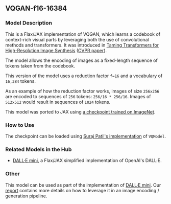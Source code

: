 ## VQGAN-f16-16384

### Model Description

This is a Flax/JAX implementation of VQGAN, which learns a codebook of context-rich visual parts by leveraging both the use of convolutional methods and transformers. It was introduced in [Taming Transformers for High-Resolution Image Synthesis](https://compvis.github.io/taming-transformers/) ([CVPR paper](https://openaccess.thecvf.com/content/CVPR2021/html/Esser_Taming_Transformers_for_High-Resolution_Image_Synthesis_CVPR_2021_paper.html)).

The model allows the encoding of images as a fixed-length sequence of tokens taken from the codebook.

This version of the model uses a reduction factor `f=16` and a vocabulary of `16,384` tokens.

As an example of how the reduction factor works, images of size `256x256` are encoded to sequences of `256` tokens: `256/16 * 256/16`. Images of `512x512` would result in sequences of `1024` tokens.

This model was ported to JAX using [a checkpoint trained on ImageNet](https://heibox.uni-heidelberg.de/d/a7530b09fed84f80a887/).

### How to Use

The checkpoint can be loaded using [Suraj Patil's implementation](https://github.com/patil-suraj/vqgan-jax) of `VQModel`.

### Related Models in the Hub

* [DALL·E mini](https://huggingface.co/flax-community/dalle-mini), a Flax/JAX simplified implementation of OpenAI's DALL·E.

### Other

This model can be used as part of the implementation of [DALL·E mini](https://github.com/borisdayma/dalle-mini). Our [report](https://wandb.ai/dalle-mini/dalle-mini/reports/DALL-E-mini--Vmlldzo4NjIxODA) contains more details on how to leverage it in an image encoding / generation pipeline.